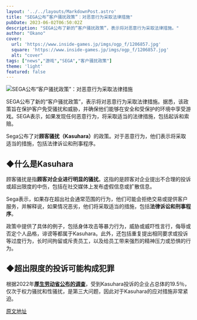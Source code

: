 ```yaml
---
layout: '../../layouts/MarkdownPost.astro'
title: "SEGA公布“客户骚扰政策”：对恶意行为采取法律措施"
pubDate: 2023-06-02T06:50:02Z
description: "SEGA公布了新的“客户骚扰政策”，表示将对恶意行为采取法律措施。"
author: "Okano"
cover:
  url: 'https://www.inside-games.jp/imgs/ogp_f/1206857.jpg'
  square: 'https://www.inside-games.jp/imgs/ogp_f/1206857.jpg'
  alt: "cover"
tags: ["news","游戏","SEGA","客户骚扰政策"]
theme: 'light'
featured: false
---
```


![SEGA公布“客户骚扰政策”：对恶意行为采取法律措施](https://www.inside-games.jp/imgs/ogp_f/1206857.jpg)

SEGA公布了新的“客户骚扰政策”，表示将对恶意行为采取法律措施。据悉，该政策旨在保护客户免受骚扰和威胁，并确保他们能够在安全和受保护的环境中享受游戏。SEGA表示，如果发现任何恶意行为，将采取适当的法律措施，包括起诉和索赔。

<figure class="ctms-editor-twitter"><blockquote class="twitter-tweet" data-conversation=""><a href="https://twitter.com/SEGA_OFFICIAL/status/1664497208237105153?s=20"></a></blockquote><script async="" charset="utf-8" src="https://platform.twitter.com/widgets.js"></script></figure>

<p>Sega公布了对<b>顾客骚扰（Kasuhara）</b>的政策。对于恶意行为，他们表示将采取适当的措施，包括法律诉讼和刑事程序。</p>

<h2>◆什么是Kasuhara</h2>

<p>顾客骚扰是指<b>顾客对企业进行明显的骚扰</b>。这指的是顾客对企业提出不合理的投诉或超出限度的中伤，包括在社交媒体上发布虚假信息或扩散信息。</p>

<p>Sega表示，如果存在超出社会通常范围的行为，他们可能会拒绝交易或提供客户服务，并解释说，如果情况恶劣，他们将采取适当的措施，包括<b>法律诉讼和刑事程序</b>。</p>

<p>政策中提供了具体的例子，包括身体攻击等暴力行为，威胁或威吓性言行，侮辱或否定个人品格，诽谤等都属于Kasuhara。此外，还包括重复提出相同要求或投诉等过度行为，长时间拘留或斥责员工，以及给员工带来强烈的精神压力或恐惧的行为。</p>

<h2>◆超出限度的投诉可能构成犯罪</h2>

<p>根据2022年<a target="_blank" rel="noopener noreferrer nofollow" href="https://www.mhlw.go.jp/stf/newpage_24067.html"><b>厚生劳动省公布的调查</b></a>，受到Kasuhara投诉的企业占总体的19.5％，仅次于权力骚扰和性骚扰，是第三大问题，因此对于Kasuhara的应对措施非常紧迫。</p>

  [原文地址](https://www.inside-games.jp/article/2023/06/02/146339.html)